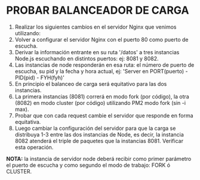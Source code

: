 # PROBAR BALANCEADOR DE CARGA

1. Realizar los siguientes cambios en el servidor Nginx que venimos utilizando:
2. Volver a configurar el servidor Nginx con el puerto 80 como puerto de escucha.
3. Derivar la información entrante en su ruta '/datos' a tres instancias Node.js escuchando en distintos puertos: ej: 8081 y 8082.
4. Las instancias de node responderán en esa ruta: el número de puerto de escucha, su pid y la fecha y hora actual, ej: 'Server en PORT(puerto) - PID(pid) - FYH(fyh)' 
5. En principio el balanceo de carga será equitativo para las dos instancias.
6. La primera instancias (8081) correrá en modo fork (por código), la otra (8082) en modo cluster (por código) utilizando PM2 modo fork (sin -i max).
7. Probar que con cada request cambie el servidor que responde en forma equitativa.
8. Luego cambiar la configuración del servidor para que la carga se distribuya 1-3 entre las dos instancias de Node, es decir, la instancia 8082 atenderá el triple de paquetes que la instancias 8081. Verificar esta operación.

**NOTA:** la instancia de servidor node deberá recibir como primer parámetro el puerto de escucha y como segundo el modo de trabajo: FORK ó CLUSTER.
